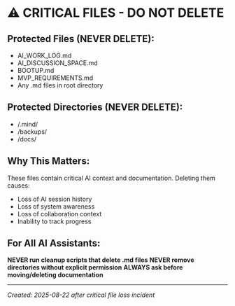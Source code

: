 # ⚠️ CRITICAL FILES - DO NOT DELETE

## Protected Files (NEVER DELETE):
- AI_WORK_LOG.md
- AI_DISCUSSION_SPACE.md  
- BOOTUP.md
- MVP_REQUIREMENTS.md
- Any .md files in root directory

## Protected Directories (NEVER DELETE):
- /.mind/
- /backups/
- /docs/

## Why This Matters:
These files contain critical AI context and documentation. Deleting them causes:
- Loss of AI session history
- Loss of system awareness
- Loss of collaboration context
- Inability to track progress

## For All AI Assistants:
**NEVER run cleanup scripts that delete .md files**
**NEVER remove directories without explicit permission**
**ALWAYS ask before moving/deleting documentation**

---
*Created: 2025-08-22 after critical file loss incident*